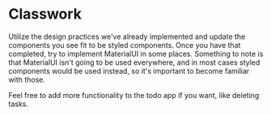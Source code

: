 # Classwork

Utilize the design practices we've already implemented and update the components you see fit to be styled components. Once you have that completed, try to implement MaterialUI in some places. Something to note is that MaterialUI isn't going to be used everywhere, and in most cases styled components would be used instead, so it's important to become familiar with those.

Feel free to add more functionality to the todo app if you want, like deleting tasks.